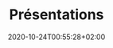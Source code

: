 ---
members: ["PLevy"]
title: "Présentations"
date: 2020-10-24T00:55:28+02:00
draft: false
layout: list
searchFilter: Presentation
notEverything: true
notListed: true
zone: "presentations"
---
